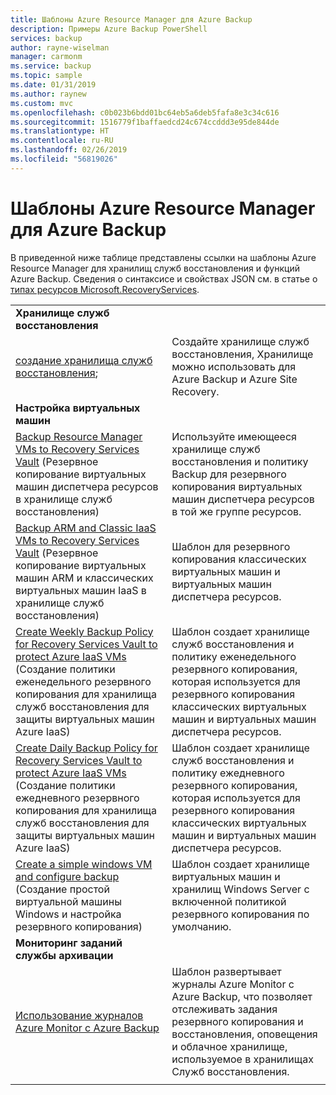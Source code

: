 ```yaml
---
title: Шаблоны Azure Resource Manager для Azure Backup
description: Примеры Azure Backup PowerShell
services: backup
author: rayne-wiselman
manager: carmonm
ms.service: backup
ms.topic: sample
ms.date: 01/31/2019
ms.author: raynew
ms.custom: mvc
ms.openlocfilehash: c0b023b6bdd01bc64eb5a6deb5fafa8e3c34c616
ms.sourcegitcommit: 1516779f1baffaedcd24c674ccddd3e95de844de
ms.translationtype: HT
ms.contentlocale: ru-RU
ms.lasthandoff: 02/26/2019
ms.locfileid: "56819026"
---
```

# <a name="azure-resource-manager-templates-for-azure-backup"></a>Шаблоны Azure Resource Manager для Azure Backup

В приведенной ниже таблице представлены ссылки на шаблоны Azure Resource Manager для хранилищ служб восстановления и функций Azure Backup. Сведения о синтаксисе и свойствах JSON см. в статье о [типах ресурсов Microsoft.RecoveryServices](/azure/templates/microsoft.recoveryservices/allversions).

|   |   |
|---|---|
|**Хранилище служб восстановления** | |
| [создание хранилища служб восстановления](https://github.com/Azure/azure-quickstart-templates/tree/master/101-recovery-services-vault-create);| Создайте хранилище служб восстановления, Хранилище можно использовать для Azure Backup и Azure Site Recovery. |
|**Настройка виртуальных машин**| |
| [Backup Resource Manager VMs to Recovery Services Vault](https://github.com/Azure/azure-quickstart-templates/tree/master/101-recovery-services-backup-vms) (Резервное копирование виртуальных машин диспетчера ресурсов в хранилище служб восстановления) | Используйте имеющееся хранилище служб восстановления и политику Backup для резервного копирования виртуальных машин диспетчера ресурсов в той же группе ресурсов.|
| [Backup ARM and Classic IaaS VMs to Recovery Services Vault](https://github.com/Azure/azure-quickstart-templates/tree/master/201-recovery-services-backup-classic-resource-manager-vms) (Резервное копирование виртуальных машин ARM и классических виртуальных машин IaaS в хранилище служб восстановления) | Шаблон для резервного копирования классических виртуальных машин и виртуальных машин диспетчера ресурсов. |
| [Create Weekly Backup Policy for Recovery Services Vault to protect Azure IaaS VMs](https://github.com/Azure/azure-quickstart-templates/tree/master/101-recovery-services-weekly-backup-policy-create) (Создание политики еженедельного резервного копирования для хранилища служб восстановления для защиты виртуальных машин Azure IaaS) | Шаблон создает хранилище служб восстановления и политику еженедельного резервного копирования, которая используется для резервного копирования классических виртуальных машин и виртуальных машин диспетчера ресурсов.|
| [Create Daily Backup Policy for Recovery Services Vault to protect Azure IaaS VMs](https://github.com/Azure/azure-quickstart-templates/tree/master/101-recovery-services-daily-backup-policy-create) (Создание политики ежедневного резервного копирования для хранилища служб восстановления для защиты виртуальных машин Azure IaaS) | Шаблон создает хранилище служб восстановления и политику ежедневного резервного копирования, которая используется для резервного копирования классических виртуальных машин и виртуальных машин диспетчера ресурсов.|
| [Create a simple windows VM and configure backup](https://github.com/Azure/azure-quickstart-templates/tree/master/101-recovery-services-create-vm-and-configure-backup) (Создание простой виртуальной машины Windows и настройка резервного копирования) | Шаблон создает хранилище виртуальных машин и хранилищ Windows Server с включенной политикой резервного копирования по умолчанию.|
|**Мониторинг заданий службы архивации** |  |
| [Использование журналов Azure Monitor с Azure Backup](https://github.com/Azure/azure-quickstart-templates/tree/master/101-backup-oms-monitoring) | Шаблон развертывает журналы Azure Monitor с Azure Backup, что позволяет отслеживать задания резервного копирования и восстановления, оповещения и облачное хранилище, используемое в хранилищах Служб восстановления.|  
|   |   |


